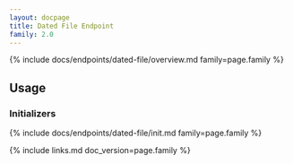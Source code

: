```yaml
---
layout: docpage
title: Dated File Endpoint
family: 2.0
---
```


{% include docs/endpoints/dated-file/overview.md family=page.family %}


## Usage

### Initializers

{% include docs/endpoints/dated-file/init.md family=page.family %}


{% include links.md doc_version=page.family %}
